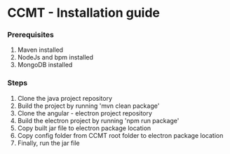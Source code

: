 # CCMT - Installation guide

### Prerequisites
1) Maven installed
2) NodeJs and bpm installed
3) MongoDB installed

### Steps
1) Clone the java project repository
2) Build the project by running 'mvn clean package'
3) Clone the angular - electron project repository
2) Build the electron project by running 'npm run package'
5) Copy built jar file to electron package location
6) Copy config folder from CCMT root folder to electron package location
7) Finally, run the jar file
